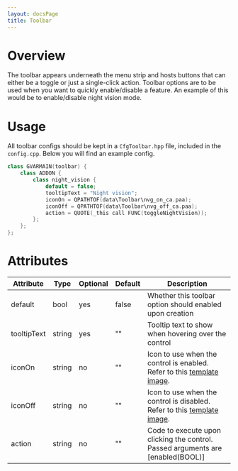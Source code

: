 ```yaml
---
layout: docsPage
title: Toolbar
---
```


# Overview
The toolbar appears underneath the menu strip and hosts buttons that can either be a toggle or just a single-click action. Toolbar options are to be used when you want to quickly enable/disable a feature. An example of this would be to enable/disable night vision mode.

# Usage
All toolbar configs should be kept in a `CfgToolbar.hpp` file, included in the `config.cpp`. Below you will find an example config.

```c++
class GVARMAIN(toolbar) {
    class ADDON {
        class night_vision {
            default = false;
            tooltipText = "Night vision";
            iconOn = QPATHTOF(data\Toolbar\nvg_on_ca.paa);
            iconOff = QPATHTOF(data\Toolbar\nvg_off_ca.paa);
            action = QUOTE(_this call FUNC(toggleNightVision));
        };
    };
};
```

# Attributes
<table>
    <thead>
        <tr>
            <th>Attribute</th>
            <th>Type</th>
            <th>Optional</th>
            <th>Default</th>
            <th>Description</th>
        </tr>
    </thead>
    <tbody>
        <tr>
            <td>default</td>
            <td>bool</td>
            <td>yes</td>
            <td>false</td>
            <td>Whether this toolbar option should enabled upon creation</td>
        </tr>
        <tr>
            <td>tooltipText</td>
            <td>string</td>
            <td>yes</td>
            <td>""</td>
            <td>Tooltip text to show when hovering over the control</td>
        </tr>
        <tr>
            <td>iconOn</td>
            <td>string</td>
            <td>no</td>
            <td>""</td>
            <td>Icon to use when the control is enabled. Refer to this <a href="https://github.com/jameslkingsley/Mars/blob/master/extras/toolbar">template image</a>.</td>
        </tr>
        <tr>
            <td>iconOff</td>
            <td>string</td>
            <td>no</td>
            <td>""</td>
            <td>Icon to use when the control is disabled. Refer to this <a href="https://github.com/jameslkingsley/Mars/blob/master/extras/toolbar">template image</a>.</td>
        </tr>
        <tr>
            <td>action</td>
            <td>string</td>
            <td>no</td>
            <td>""</td>
            <td>Code to execute upon clicking the control. Passed arguments are [enabled(BOOL)]</td>
        </tr>
    </tbody>
</table>
